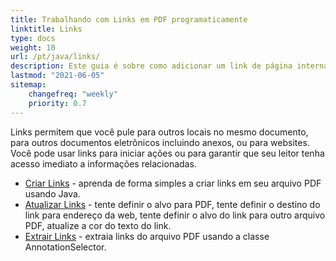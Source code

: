 ```yaml
---
title: Trabalhando com Links em PDF programaticamente
linktitle: Links
type: docs
weight: 10
url: /pt/java/links/
description: Este guia é sobre como adicionar um link de página interna em PDF ou inserir um hyperlink de site externo em PDF na linguagem Java.
lastmod: "2021-06-05"
sitemap:
    changefreq: "weekly"
    priority: 0.7
---
```


Links permitem que você pule para outros locais no mesmo documento, para outros documentos eletrônicos incluindo anexos, ou para websites. Você pode usar links para iniciar ações ou para garantir que seu leitor tenha acesso imediato a informações relacionadas.

- [Criar Links](/pdf/pt/java/create-links/) - aprenda de forma simples a criar links em seu arquivo PDF usando Java.
- [Atualizar Links](/pdf/pt/java/update-links) - tente definir o alvo para PDF, tente definir o destino do link para endereço da web, tente definir o alvo do link para outro arquivo PDF, atualize a cor do texto do link.
- [Extrair Links](/pdf/pt/java/extract-links) - extraia links do arquivo PDF usando a classe AnnotationSelector.